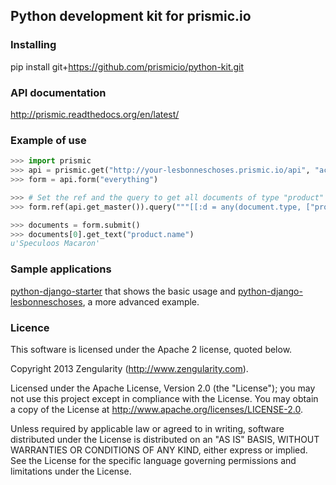 ## Python development kit for prismic.io

### Installing

pip install git+https://github.com/prismicio/python-kit.git


### API documentation

http://prismic.readthedocs.org/en/latest/

### Example of use

```python
>>> import prismic
>>> api = prismic.get("http://your-lesbonneschoses.prismic.io/api", "access_token")
>>> form = api.form("everything")

>>> # Set the ref and the query to get all documents of type "product"
>>> form.ref(api.get_master()).query("""[[:d = any(document.type, ["product"])]]""")

>>> documents = form.submit()
>>> documents[0].get_text("product.name")
u'Speculoos Macaron'
```

### Sample applications

[python-django-starter](https://github.com/prismicio/python-django-starter) that shows the basic usage and [python-django-lesbonneschoses](https://github.com/prismicio/python-django-lesbonneschoses), a more advanced example.

### Licence

This software is licensed under the Apache 2 license, quoted below.

Copyright 2013 Zengularity (http://www.zengularity.com).

Licensed under the Apache License, Version 2.0 (the "License"); you may not use this project except in compliance with the License. You may obtain a copy of the License at http://www.apache.org/licenses/LICENSE-2.0.

Unless required by applicable law or agreed to in writing, software distributed under the License is distributed on an "AS IS" BASIS, WITHOUT WARRANTIES OR CONDITIONS OF ANY KIND, either express or implied. See the License for the specific language governing permissions and limitations under the License.